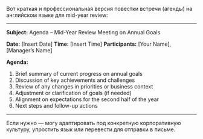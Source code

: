 Вот краткая и профессиональная версия повестки встречи (агенды) на английском языке для mid-year review:

---

**Subject:** Agenda – Mid-Year Review Meeting on Annual Goals

**Date:** \[Insert Date]
**Time:** \[Insert Time]
**Participants:** \[Your Name], \[Manager’s Name]

**Agenda:**

1. Brief summary of current progress on annual goals
2. Discussion of key achievements and challenges
3. Review of any changes in priorities or business context
4. Adjustment or clarification of goals (if needed)
5. Alignment on expectations for the second half of the year
6. Next steps and follow-up actions

---

Если нужно — могу адаптировать под конкретную корпоративную культуру, упростить язык или перевести для отправки в письме.
